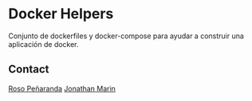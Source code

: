 # Docker Helpers

Conjunto de dockerfiles y docker-compose para ayudar a construir una aplicación de docker.

## Contact

[Roso Peñaranda](https://github.com/RosoPenaranda)
[Jonathan Marin](https://github.com/Anceloth)
